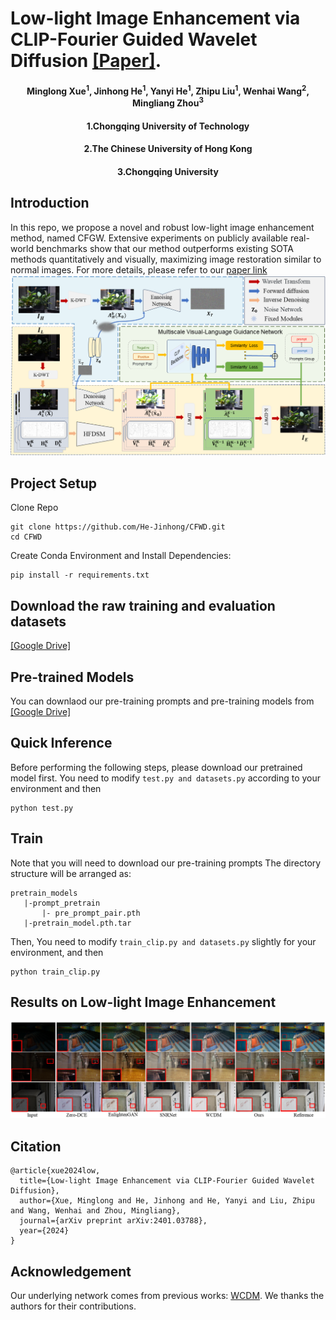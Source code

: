 # Low-light Image Enhancement via CLIP-Fourier Guided Wavelet Diffusion [[Paper]](https://arxiv.org/abs/2401.03788).
<h4 align="center">Minglong Xue<sup>1</sup>, Jinhong He<sup>1</sup>, Yanyi He<sup>1</sup>, Zhipu Liu<sup>1</sup>, Wenhai Wang<sup>2</sup></center>, Mingliang Zhou<sup>3</sup></center>
<h4 align="center">1.Chongqing University of Technology
<h4 align="center">2.The Chinese University of Hong Kong
<h4 align="center">3.Chongqing University</center></center>

## Introduction
In this repo, we propose a novel and robust low-light image enhancement method, named CFGW. Extensive experiments on publicly available real-world benchmarks show that our method outperforms existing SOTA methods quantitatively and visually, maximizing image restoration similar to normal images.
For more details, please refer to our [paper link](https://arxiv.org/abs/2401.03788)
![](./Figs/fig2.png)

## Project Setup
 Clone Repo
 ```
 git clone https://github.com/He-Jinhong/CFWD.git
 cd CFWD  
 ```
Create Conda Environment and Install Dependencies:
```
pip install -r requirements.txt
```


## Download the raw training and evaluation datasets

[[Google Drive]](https://drive.google.com/drive/folders/1yAp7c-fQhU_KQkK7xk1KZ4YKAywwo-2z?usp=drive_link)

## Pre-trained Models 
You can downlaod our pre-training prompts and pre-training models from [[Google Drive]](https://drive.google.com/drive/folders/16tWuT7bVzQin2eiagsMByc-KN5UIQUho?usp=drive_link) 

## Quick Inference
Before performing the following steps, please download our pretrained model first.
You need to modify  ```test.py and datasets.py``` according to your environment and then
```
python test.py
```

## Train
Note that you will need to download our pre-training prompts
The directory structure will be arranged as:
```
pretrain_models
   |-prompt_pretrain
       |- pre_prompt_pair.pth
   |-pretrain_model.pth.tar
```
Then, You need to modify ```train_clip.py and datasets.py``` slightly for your environment, and then
```
python train_clip.py  
```

## Results on Low-light Image Enhancement
![](./Figs/pair.png)

## Citation
```
@article{xue2024low,
  title={Low-light Image Enhancement via CLIP-Fourier Guided Wavelet Diffusion},
  author={Xue, Minglong and He, Jinhong and He, Yanyi and Liu, Zhipu and Wang, Wenhai and Zhou, Mingliang},
  journal={arXiv preprint arXiv:2401.03788},
  year={2024}
}
```

## Acknowledgement
Our underlying network comes from previous works: [WCDM](https://github.com/JianghaiSCU/Diffusion-Low-Light.git). We thanks the authors for their contributions.
